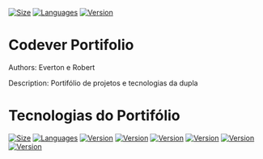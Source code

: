 <p>
    <a href="#"><img alt="Size" src="https://img.shields.io/github/repo-size/robertgoncalvesbatista/codever-portifolio?style=for-the-badge"></a>
    <a href="#"><img alt="Languages" src="https://img.shields.io/github/languages/count/robertgoncalvesbatista/codever-portifolio?style=for-the-badge"></a>
    <a href="#"><img alt="Version" src="https://img.shields.io/github/package-json/v/robertgoncalvesbatista/codever-portifolio?style=for-the-badge"></a>
</p>

# Codever Portifolio
<p>Authors: Everton e Robert</p>
<p>Description: Portifólio de projetos e tecnologias da dupla</p>

# Tecnologias do Portifólio
<p>
    <a href="#"><img alt="Size" src="https://img.shields.io/badge/HTML5-E34F26?style=for-the-badge&logo=html5&logoColor=white"></a>
    <a href="#"><img alt="Languages" src="https://img.shields.io/badge/CSS3-1572B6?style=for-the-badge&logo=css3&logoColor=white"></a>
    <a href="#"><img alt="Version" src="https://img.shields.io/badge/JavaScript-F7DF1E?style=for-the-badge&logo=javascript&logoColor=black"></a>
    <a href="#"><img alt="Version" src="https://img.shields.io/badge/Node.js-43853D?style=for-the-badge&logo=node.js&logoColor=white"></a>
    <a href="#"><img alt="Version" src="https://img.shields.io/badge/Markdown-000000?style=for-the-badge&logo=markdown&logoColor=white"></a>
    <a href="#"><img alt="Version" src="https://img.shields.io/badge/React-20232A?style=for-the-badge&logo=react&logoColor=61DAFB"></a>
    <a href="#"><img alt="Version" src="https://img.shields.io/badge/Netlify-00C7B7?style=for-the-badge&logo=netlify&logoColor=white"></a>
    <a href="#"><img alt="Version" src="https://img.shields.io/badge/Git-E34F26?style=for-the-badge&logo=git&logoColor=white"></a>
</p>